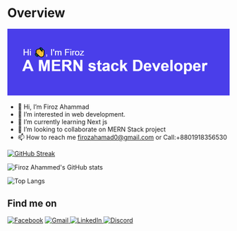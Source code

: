  # Overview
 ![The San Juan Mountains are beautiful!](/images/banner.png "San Juan Mountains")

 - 👋 Hi, I’m Firoz Ahammad
- 👀 I’m interested in web development.
- 🌱 I’m currently learning Next js
- 💞️ I’m looking to collaborate on MERN Stack project
- 📫 How to reach me firozahamad0@gmail.com or Call:+8801918356530


[![GitHub Streak](https://github-readme-streak-stats.herokuapp.com?user=fdfiroz&theme=transparent&border_radius=4&date_format=j%20M%5B%20Y%5D)](https://git.io/streak-stats)





![Firoz Ahammed's GitHub stats](https://github-readme-stats.vercel.app/api?username=fdfiroz&theme=transparent&show_icons=true&rank_icon=github)



![Top Langs](https://github-readme-stats.vercel.app/api/top-langs/?username=fdfiroz&theme=transparent&layout=compact&langs_count=10&card_width=445)

## Find me on
<a href="https://www.facebook.com/firoz.Ahammad143" title="facebook Profile">![Facebook](https://img.shields.io/badge/Facebook-%231877F2.svg?style=for-the-badge&logo=Facebook&logoColor=white)</a>
<a href="mailto: firozahamed0@gmail.com
" title="Send Email">
![Gmail](https://img.shields.io/badge/Gmail-D14836?style=for-the-badge&logo=gmail&logoColor=white)
</a>
<a href="https://www.linkedin.com/in/firoz-ahammed" title="Linkedin Profile">
![LinkedIn](https://img.shields.io/badge/linkedin-%230077B5.svg?style=for-the-badge&logo=linkedin&logoColor=white)
</a>
<a href="https://www.discordapp.com/users/fdfiroz#3513" title="Discord Profile">
![Discord](https://img.shields.io/badge/Discord-%235865F2.svg?style=for-the-badge&logo=discord&logoColor=white)
</a>
<!---
fdfiroz/fdfiroz is a ✨ special ✨ repository because its `README.md` (this file) appears on your GitHub profile.
You can click the Preview link to take a look at your changes.
--->
